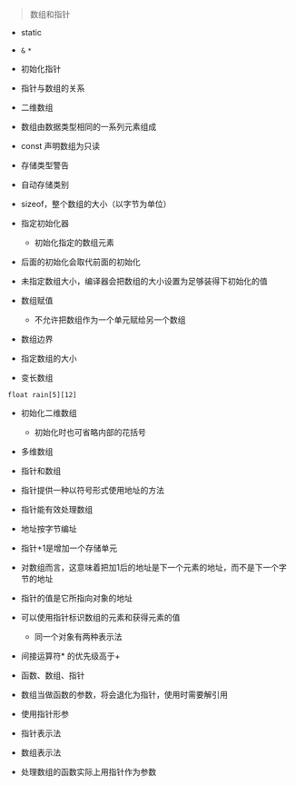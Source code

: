 > 数组和指针

- static

- `&` `*`

- 初始化指针

- 指针与数组的关系

- 二维数组

- 数组由数据类型相同的一系列元素组成

- const 声明数组为只读

- 存储类型警告

- 自动存储类别

- sizeof，整个数组的大小（以字节为单位）

- 指定初始化器
  - 初始化指定的数组元素

- 后面的初始化会取代前面的初始化

- 未指定数组大小，编译器会把数组的大小设置为足够装得下初始化的值

- 数组赋值
  - 不允许把数组作为一个单元赋给另一个数组

- 数组边界

- 指定数组的大小

- 变长数组

```
float rain[5][12]
```

- 初始化二维数组
  - 初始化时也可省略内部的花括号

- 多维数组

- 指针和数组

- 指针提供一种以符号形式使用地址的方法

- 指针能有效处理数组

- 地址按字节编址
- 指针+1是增加一个存储单元

- 对数组而言，这意味着把加1后的地址是下一个元素的地址，而不是下一个字节的地址

- 指针的值是它所指向对象的地址

- 可以使用指针标识数组的元素和获得元素的值
  - 同一个对象有两种表示法

- 间接运算符* 的优先级高于+

- 函数、数组、指针

- 数组当做函数的参数，将会退化为指针，使用时需要解引用

- 使用指针形参

- 指针表示法
- 数组表示法

- 处理数组的函数实际上用指针作为参数